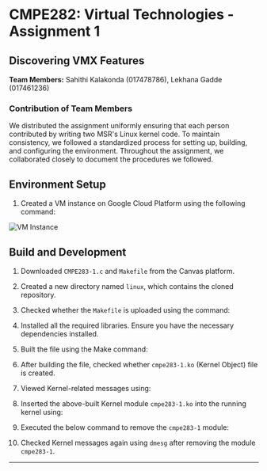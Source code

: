 # CMPE282: Virtual Technologies - Assignment 1

## Discovering VMX Features

**Team Members:** Sahithi Kalakonda (017478786), Lekhana Gadde (017461236)

### Contribution of Team Members

We distributed the assignment uniformly ensuring that each person contributed by writing two MSR's Linux kernel code. To maintain consistency, we followed a standardized process for setting up, building, and configuring the environment. Throughout the assignment, we collaborated closely to document the procedures we followed.


## Environment Setup

1. Created a VM instance on Google Cloud Platform using the following command:

![VM Instance](https://github.com/sahithi-kalakonda/virtualization-assignments/assets/83745501/ec54a517-1ec3-4161-ae1f-3c7ae57c41cb)


## Build and Development

1. Downloaded `CMPE283-1.c` and `Makefile` from the Canvas platform.

2. Created a new directory named `linux`, which contains the cloned repository.

3. Checked whether the `Makefile` is uploaded using the command:

4. Installed all the required libraries. Ensure you have the necessary dependencies installed.

5. Built the file using the Make command:

6. After building the file, checked whether `cmpe283-1.ko` (Kernel Object) file is created.

7. Viewed Kernel-related messages using:

8. Inserted the above-built Kernel module `cmpe283-1.ko` into the running kernel using:

9. Executed the below command to remove the `cmpe283-1` module:

10. Checked Kernel messages again using `dmesg` after removing the module `cmpe283-1`.

---



